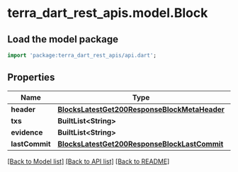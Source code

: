 # terra_dart_rest_apis.model.Block

## Load the model package
```dart
import 'package:terra_dart_rest_apis/api.dart';
```

## Properties
Name | Type | Description | Notes
------------ | ------------- | ------------- | -------------
**header** | [**BlocksLatestGet200ResponseBlockMetaHeader**](BlocksLatestGet200ResponseBlockMetaHeader.md) |  | [optional] 
**txs** | **BuiltList&lt;String&gt;** |  | [optional] 
**evidence** | **BuiltList&lt;String&gt;** |  | [optional] 
**lastCommit** | [**BlocksLatestGet200ResponseBlockLastCommit**](BlocksLatestGet200ResponseBlockLastCommit.md) |  | [optional] 

[[Back to Model list]](../README.md#documentation-for-models) [[Back to API list]](../README.md#documentation-for-api-endpoints) [[Back to README]](../README.md)


